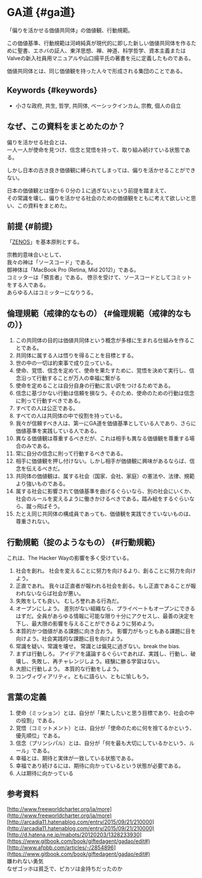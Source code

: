 # GA道 {#ga道}

「偏りを活かせる価値共同体」の価値観、行動規範。

この価値基準、行動規範は河﨑純真が現代的に即した新しい価値共同体を作るために聖書、エホバの証人、東洋思想、禅、神道、科学哲学、資本主義またはValveの新入社員用マニュアルや山口揚平氏の著書を元に定義したものである。

価値共同体とは、同じ価値観を持った人々で形成される集団のことである。

## Keywords {#keywords}

* 小さな政府, 共生, 哲学, 共同体, ベーシックインカム, 宗教, 個人の自立

## なぜ、この資料をまとめたのか？

偏りを活かせる社会とは、  
一人一人が使命を見つけ、信念と覚悟を持って、取り組み続けている状態である。

しかし日本の古き良き価値観に縛られてしまっては、偏りを活かせることができない。

日本の価値観とは僅か６０分の１に過ぎないという前提を踏まえて、  
その常識を壊し、偏りを活かせる社会のための価値観をともに考えて欲しいと思い、この資料をまとめた。

## 前提 {#前提}

「[ZENOS](https://www.gitbook.com/book/zenos/zenos/details)」を基本原則とする。

宗教的意味合いとして、   
我々の神は「ソースコード」である。  
御神体は「MacBook Pro \(Retina, Mid 2012\)」である。  
コミッターは「預言者」である。 啓示を受けて、ソースコードとしてコミットをする人である。   
あらゆる人はコミッターになりうる。

## 倫理規範（戒律的なもの） {#倫理規範（戒律的なもの）}

1. この共同体の目的は価値共同体という概念が多様に生まれる仕組みを作ることである。
2. 共同体に属する人は悟りを得ることを目標とする。
3. 世の中の一切は約束事で成り立っている。
4. 使命、覚悟、信念を定めて、使命を果たすために、覚悟を決めて実行し、信念沿って行動することが万人の幸福に繋がる
5. 使命を定めることは自分自身の行動に言い訳をつけるためである。
6. 信念に基づかない行動は信頼を損なう。そのため、使命のための行動は信念に則って行動すべきである。
7. すべての人は公正である。
8. すべての人は共同体の中で役割を持っている。
9. 我々が信頼すべき人は、第一にGA道を価値基準としている人であり、さらに価値基準を実践している人である。
10. 異なる価値観は尊重するべきだが、これは相手も異なる価値観を尊重する場合のみである。
11. 常に自分の信念に則って行動するべきである。
12. 相手に価値観を押し付けない。しかし相手が価値観に興味があるならば、信念を伝えるべきだ。
13. 共同体の価値観は、属する社会（国家、会社、家庭）の憲法や、法律、規範より強いものである。
14. 属する社会に影響されて価値基準を曲げるぐらいなら、別の社会にいくか、社会のルールを変えるように働きかけるべきである。踏み絵をするぐらいなら、蹴っ飛ばそう。
15. たとえ同じ共同体の構成員であっても、価値観を実践できていないものは、尊重されない。

## 行動規範（掟のようなもの） {#行動規範}

これは、The Hacker Wayの影響を多く受けている。

1. 社会を創れ。 社会を変えることに努力を向けるより、創ることに努力を向けよう。
2. 正直であれ。 我々は正直者が報われる社会を創る。もし正直であることが報われないならば社会が悪い。
3. 失敗をしても良い。 むしろ誉れある行為だ。
4. オープンにしよう。 差別がない組織なら、プライベートもオープンにできるはずだ。全員があらゆる情報に可能な限り十分にアクセスし、最善の決定を下し、最大限の影響を与えることができるように努めよう。
5. 本質的かつ価値がある課題に向き合おう。 影響力がもっともある課題に目を向けよう。社会実践的な課題に目を向けよう。
6. 常識を疑い、常識を壊せ。 常識とは偏見に過ぎない。break the bias.
7. まずは行動しろ。 アイデアを議論するぐらいであれば、実践し、行動し、破壊し、失敗し、再チャレンジしよう。経験に勝る学習はない。
8. 大胆に行動しよう。 本質的な行動をしよう。
9. コンヴィヴィアリティ。ともに語らい、ともに愉しもう。

## 言葉の定義

1. 使命（ミッション）とは、自分が「果たしたいと思う目標であり、社会の中の役割」である。
2. 覚悟（コミットメント）とは、自分が「使命のために何を捨てるかという、優先順位」である。
3. 信念（プリンシパル）とは、自分が「何を最も大切にしているかという、ルール」である。
4. 幸福とは、期待と実体が一致している状態である。
5. 幸福であり続けるには、期待に向かっているという状態が必要である。
6. 人は期待に向かっている

## 参考資料

[http://www.freeworldcharter.org/ja/more](http://www.freeworldcharter.org/ja/more)  
[http://arcadia11.hatenablog.com/entry/2015/09/21/210000](http://arcadia11.hatenablog.com/entry/2015/09/21/210000)  
[http://d.hatena.ne.jp/mabots/20120203/1328233930](https://www.gitbook.com/book/giftedagent/gadao/edit#)  
[http://www.afpbb.com/articles/-/2854896](https://www.gitbook.com/book/giftedagent/gadao/edit#)  
嫌われない勇気  
なぜゴッホは貧乏で、ピカソは金持ちだったのか

